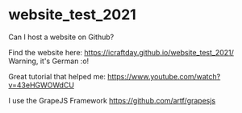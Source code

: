 # website_test_2021
Can I host a website on Github?

Find the website here: https://icraftday.github.io/website_test_2021/
Warning, it's German :o!

Great tutorial that helped me:
https://www.youtube.com/watch?v=43eHGWOWdCU

I use the GrapeJS Framework
https://github.com/artf/grapesjs